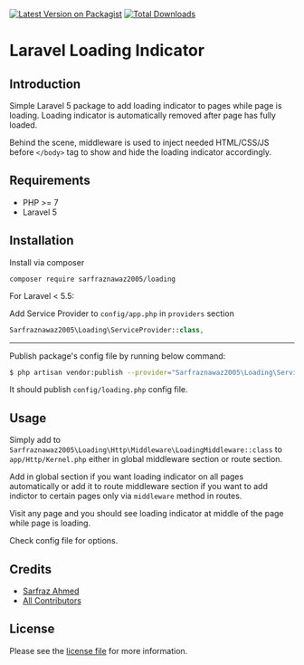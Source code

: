 [![Latest Version on Packagist][ico-version]][link-packagist]
[![Total Downloads][ico-downloads]][link-downloads]

# Laravel Loading Indicator

## Introduction ##

Simple Laravel 5 package to add loading indicator to pages while page is loading. Loading indicator is automatically removed after page has fully loaded.

Behind the scene, middleware is used to inject needed HTML/CSS/JS before `</body>` tag to show and hide the loading indicator accordingly.

## Requirements ##

 - PHP >= 7
 - Laravel 5

## Installation ##

Install via composer

```
composer require sarfraznawaz2005/loading
```

For Laravel < 5.5:

Add Service Provider to `config/app.php` in `providers` section

```php
Sarfraznawaz2005\Loading\ServiceProvider::class,
```

---

Publish package's config file by running below command:

```bash
$ php artisan vendor:publish --provider="Sarfraznawaz2005\Loading\ServiceProvider"
```
It should publish `config/loading.php` config file.

## Usage ##

Simply add to `Sarfraznawaz2005\Loading\Http\Middleware\LoadingMiddleware::class` to `app/Http/Kernel.php` either in global middleware section or route section.

Add in global section if you want loading indicator on all pages automatically or add it to route middleware section if you want to add indictor to certain pages only via `middleware` method in routes.

Visit any page and you should see loading indicator at middle of the page while page is loading.

Check config file for options.

## Credits

- [Sarfraz Ahmed][link-author]
- [All Contributors][link-contributors]

## License

Please see the [license file](license.md) for more information.

[ico-version]: https://img.shields.io/packagist/v/sarfraznawaz2005/loading.svg?style=flat-square
[ico-downloads]: https://img.shields.io/packagist/dt/sarfraznawaz2005/loading.svg?style=flat-square

[link-packagist]: https://packagist.org/packages/sarfraznawaz2005/loading
[link-downloads]: https://packagist.org/packages/sarfraznawaz2005/loading
[link-author]: https://github.com/sarfraznawaz2005
[link-contributors]: https://github.com/sarfraznawaz2005/loading/graphs/contributors

